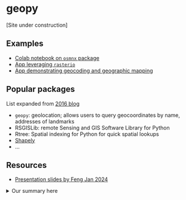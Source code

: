 # geopy

[Site under construction]

## Examples

- [Colab notebook on ```osmnx``` package](open_street_map_demo.ipynb)
- [App leveraging ```rasterio```](https://can-ale.streamlit.app/)
- [App demonstrating geocoding and geographic mapping](https://apr5-demo-app1.streamlit.app/)

## Popular packages

List expanded from [2016 blog](https://automating-gis-processes.github.io/2016/Lesson1-Intro-Python-GIS.html)

- ```geopy```: geolocation; allows users to query geocoordinates by name, addresses of landmarks 
- RSGISLib: remote Sensing and GIS Software Library for Python
- Rtree: Spatial indexing for Python for quick spatial lookups
- [Shapely](https://shapely.readthedocs.io/en/stable/)
- ...

## Resources
 

- [Presentation slides by Feng Jan 2024](https://sustainability-gis.readthedocs.io/en/latest/lessons/L4/disaster-management-with-vgi.html)

<details markdown=1><summary markdown="span">Our summary here</summary>

our markdown text here : 
```bash
echo "Hello markdown"
``'

- markdown1
- markdown2
- markdown3

html tags also supported
<ol>
<li> hello html list tag1</li>
<li> hello html list tag2</li>
</ol>

</details>


 <details>
 
 <summary>Notes</summary>

 
 ### Subthemes
 
 - Epidemiology
 - Participation
 - Transport
 - Social science
 - Social geography
 - Health
 - Climate/ environment

 
 ## Social media as source of ambient geographic info
 
 - Citizen observatories for flood, earthquake, forest fires
 - Need for NLP: resolve ambiguity "flood with people"
 - Sentiments analysis to understand topics: e.g. Hurricanes Harvey, Maria, Irma:
  - caution, advice
  - sympathy, support
  - evidence of injury, mortality, missing people, damage infrastructure, etc.
  - request for donation/ volunteering
  - personal update
 - Phases: preparedness, response, impact, recovery  
 
 ## Diff levels of spatial precisions
 
 - City admin districts
 - POI
 - Geotag tweets (geo coordinate)
 
 
 </details>
  
  
